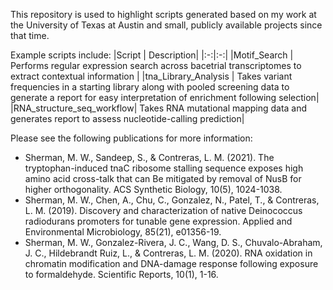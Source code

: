 This repository is used to highlight scripts generated based on my work at the University of Texas at Austin and small, publicly available projects since that time.

Example scripts include:
|Script | Description|
|:-:|:-:|
|Motif_Search | Performs regular expression search across bacetrial transcriptomes to extract contextual information |
|tna_Library_Analysis | Takes variant frequencies in a starting library along with pooled screening data to generate a report for easy interpretation of enrichment following selection|
|RNA_structure_seq_workflow| Takes RNA mutational mapping data and generates report to assess nucleotide-calling prediction|



Please see the following publications for more information:
* Sherman, M. W., Sandeep, S., & Contreras, L. M. (2021). The tryptophan-induced tnaC ribosome stalling sequence exposes high amino acid cross-talk that can Be mitigated by removal of NusB for higher orthogonality. ACS Synthetic Biology, 10(5), 1024-1038.
* Sherman, M. W., Chen, A., Chu, C., Gonzalez, N., Patel, T., & Contreras, L. M. (2019). Discovery and characterization of native Deinococcus radiodurans promoters for tunable gene expression. Applied and Environmental Microbiology, 85(21), e01356-19.
* Sherman, M. W., Gonzalez-Rivera, J. C., Wang, D. S., Chuvalo-Abraham, J. C., Hildebrandt Ruiz, L., & Contreras, L. M. (2020). RNA oxidation in chromatin modification and DNA-damage response following exposure to formaldehyde. Scientific Reports, 10(1), 1-16.
